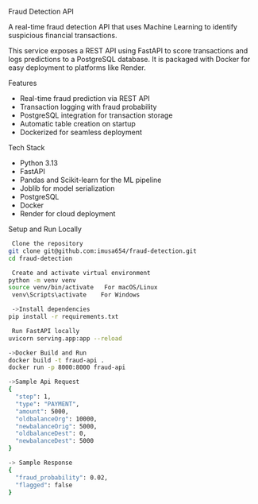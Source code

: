  Fraud Detection API

A real-time fraud detection API that uses Machine Learning to identify suspicious financial transactions.  

This service exposes a REST API using FastAPI to score transactions and logs predictions to a PostgreSQL database. It is packaged with Docker for easy deployment to platforms like Render.

 Features

- Real-time fraud prediction via REST API
- Transaction logging with fraud probability
- PostgreSQL integration for transaction storage
- Automatic table creation on startup
- Dockerized for seamless deployment

 Tech Stack

- Python 3.13
- FastAPI
- Pandas and Scikit-learn for the ML pipeline
- Joblib for model serialization
- PostgreSQL
- Docker
- Render for cloud deployment

 Setup and Run Locally

```bash
 Clone the repository
git clone git@github.com:imusa654/fraud-detection.git
cd fraud-detection

 Create and activate virtual environment
python -m venv venv
source venv/bin/activate   For macOS/Linux
 venv\Scripts\activate    For Windows

 ->Install dependencies
pip install -r requirements.txt

 Run FastAPI locally
uvicorn serving.app:app --reload

->Docker Build and Run
docker build -t fraud-api .
docker run -p 8000:8000 fraud-api

->Sample Api Request
{
  "step": 1,
  "type": "PAYMENT",
  "amount": 5000,
  "oldbalanceOrg": 10000,
  "newbalanceOrig": 5000,
  "oldbalanceDest": 0,
  "newbalanceDest": 5000
}

-> Sample Response
{
  "fraud_probability": 0.02,
  "flagged": false
}


